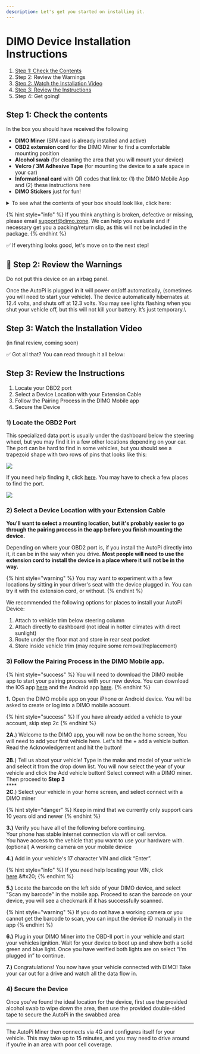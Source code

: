 ```yaml
---
description: Let's get you started on installing it.
---
```


# DIMO Device Installation Instructions

1. [Step 1: Check the Contents](whats-included.md#step-1-check-the-contents)
2. Step 2: Review the Warnings
3. [Step 2: Watch the Installation Video](whats-included.md#installation-video)
4. [Step 3: Review the Instructions ](whats-included.md#step-3-review-the-instructions)
5. Step 4: Get going!

## Step 1: Check the contents

In the box you should have received the following

* **DIMO Miner** (SIM card is already installed and active)
* **OBD2 extension cord** for the DIMO Miner to find a comfortable mounting position
* **Alcohol swab** (for cleaning the area that you will mount your device)
* **Velcro / 3M Adhesive Tape** (for mounting the device to a safe space in your car)
* **Informational card** with QR codes that link to: (1) the DIMO Mobile App and (2) these instructions here
* **DIMO Stickers** just for fun!

<details>

<summary>To see what the contents of your box should look like, click here:</summary>

![](../.gitbook/assets/IMG\_4716.jpg)

</details>

{% hint style="info" %}
If you think anything is broken, defective or missing, please email support@dimo.zone. We can help you evaluate and if necessary get you a packing/return slip, as this will not be included in the package.
{% endhint %}

✅ If everything looks good, let's move on to the next step!

## 🚨 Step 2: Review the Warnings

Do not put this device on an airbag panel.

Once the AutoPi is plugged in it will power on/off automatically, (sometimes you will need to start your vehicle). The device automatically hibernates at 12.4 volts, and shuts off at 12.3 volts. You may see lights flashing when you shut your vehicle off, but this will not kill your battery. It’s just temporary.\


## Step 3: Watch the Installation Video

(in final review, coming soon)



✅ Got all that? You can read through it all below:

## Step 3: Review the Instructions

1. Locate your OBD2 port
2. Select a Device Location with your Extension Cable
3. Follow the Pairing Process in the DIMO Mobile app
4. Secure the Device

### **1) Locate the OBD2 Port**&#x20;

This specialized data port is usually under the dashboard below the steering wheel, but you may find it in a few other locations depending on your car. The port can be hard to find in some vehicles, but you should see a trapezoid shape with two rows of pins that looks like this:

![](https://lh5.googleusercontent.com/hkXE-AsMhWARWfSRr15AZpm-PBvV8\_ZcEelbtBlnohZ5K0rXlUlY8nBgeDRvGL55dEM1GtT9jpasNV-z29ckqpW2tKK3\_5lB9TdYMP07X2BQzeYOoIgmrrMWJt5eM5aLNs1Q2rA1YUOxbCqG\_Q)

If you need help finding it, click [here](https://www.carmd.com/obd-port-location/). You may have to check a few places to find the port.

![](../.gitbook/assets/obd\_locate\_ports.jpeg)

### **2) Select a Device Location with your Extension Cable**

**You'll want to select a mounting location, but it's probably easier to go through the pairing process in the app before you finish mounting the device.**

Depending on where your OBD2 port is, if you install the AutoPi directly into it, it can be in the way when you drive. **Most people will need to use the extension cord to install the device in a place where it will not be in the way.**&#x20;

{% hint style="warning" %}
You may want to experiment with a few locations by sitting in your driver's seat with the device plugged in. You can try it with the extension cord, or without.&#x20;
{% endhint %}

We recommended the following options for places to install your AutoPi Device:

1. Attach to vehicle trim below steering column
2. Attach directly to dashboard (not ideal in hotter climates with direct sunlight)
3. Route under the floor mat and store in rear seat pocket
4. Store inside vehicle trim (may require some removal/replacement)

### 3) Follow the Pairing Process in the DIMO Mobile app.&#x20;

{% hint style="success" %}
You will need to download the DIMO mobile app to start your pairing process with your new device. You can download the IOS app [here](https://apps.apple.com/us/app/dimo-mobile/id1589486727) and the Android app [here](https://play.google.com/store/apps/details?id=com.dimo.driver).&#x20;
{% endhint %}

**1.** Open the DIMO mobile app on your iPhone or Android device. You will be asked to create or log into a DIMO mobile account.&#x20;

{% hint style="success" %}
If you have already added a vehicle to your account, skip step 2c
{% endhint %}

**2A.**) Welcome to the DIMO app, you will now be on the home screen, You will need to add your first vehicle here. Let's hit the + add a vehicle button.  Read the Acknowledgement and hit the button!\
\
**2B.**) Tell us about your vehicle! Type in the make and model of your vehicle and select it from the drop down list. You will now select the year of your vehicle and click the Add vehicle button! Select connect with a DIMO miner. Then proceed to **Step 3**\
****\
**2C**.) Select your vehicle in your home screen, and select connect with a DIMO miner

{% hint style="danger" %}
Keep in mind that we currently only support cars 10 years old and newer
{% endhint %}

**3.)** Verify you have all of the following before continuing. \
Your phone has stable internet connection via wifi or cell service.\
You have access to the vehicle that you want to use your hardware with. \
(optional) A working camera on your mobile device&#x20;

**4.)** Add in your vehicle's 17 character VIN and click “Enter”.&#x20;

{% hint style="info" %}
If you need help locating your VIN, click [here](https://autotrends.org/2016/11/29/where-is-my-vin-number-located/#:\~:text=The%20most%20common%20place%20to,of%20the%20vehicle%20looking%20in.).&#x20;
{% endhint %}

**5.)** Locate the barcode on the left side of your DIMO device, and select "Scan my barcode" in the mobile app. Proceed to scan the barcode on your device, you will see a checkmark if it has successfully scanned.&#x20;

{% hint style="warning" %}
If you do not have a working camera or you cannot get the barcode to scan, you can input the device iD manually in the app
{% endhint %}

**6.)** Plug in your DIMO Miner into the OBD-II port in your vehicle and start your vehicles ignition. Wait for your device to boot up and show both a solid green and blue light. Once you have verified both lights are on select “I’m plugged in” to continue.&#x20;

**7.)** Congratulations! You now have your vehicle connected with DIMO! Take your car out for a drive and watch all the data flow in.&#x20;

### **4) Secure the Device**

Once you’ve found the ideal location for the device, first use the provided alcohol swab to wipe down the area, then use the provided double-sided tape to secure the AutoPi in the swabbed area

****

The AutoPi Miner then connects via 4G and configures itself for your vehicle. This may take up to 15 minutes, and you may need to drive around if you’re in an area with poor cell coverage.

